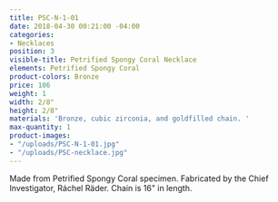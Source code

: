 ```yaml
---
title: PSC-N-1-01
date: 2018-04-30 00:21:00 -04:00
categories:
- Necklaces
position: 3
visible-title: Petrified Spongy Coral Necklace
elements: Petrified Spongy Coral
product-colors: Bronze
price: 106
weight: 1
width: 2/8"
height: 2/8"
materials: 'Bronze, cubic zirconia, and goldfilled chain. '
max-quantity: 1
product-images:
- "/uploads/PSC-N-1-01.jpg"
- "/uploads/PSC-necklace.jpg"
---
```


Made from Petrified Spongy Coral specimen. Fabricated by the Chief Investigator, Ráchel Räder. Chain is 16" in length. 